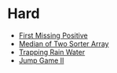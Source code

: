 # Hard

- [First Missing Positive](../First%20Missing%20Positive)
- [Median of Two Sorter Array](../Median%20of%20Two%20Sorter%20Array)
- [Trapping Rain Water](../Trapping%20Rain%20Water)
- [Jump Game II](../Jump%20Game%20II)
